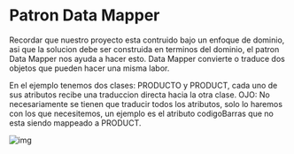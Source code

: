 # Patron Data Mapper 

Recordar que nuestro proyecto esta contruido bajo un enfoque de dominio, asi que la solucion debe ser construida en terminos del dominio, el patron Data Mapper nos ayuda a hacer esto.
Data Mapper convierte o traduce dos objetos que pueden hacer una misma labor. 

En el ejemplo tenemos dos clases: PRODUCTO y PRODUCT, cada uno de sus atributos recibe una traduccion directa hacia la otra clase. 
OJO: No necesariamente se tienen que traducir todos los atributos, solo lo haremos con los que necesitemos, un ejemplo es el atributo codigoBarras que no esta siendo mappeado a PRODUCT.

![img](https://i.imgur.com/wJV5t2u.png)
